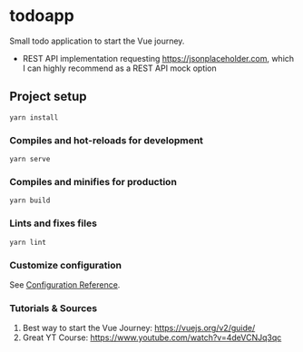 # todoapp
Small todo application to start the Vue journey.

- REST API implementation requesting https://jsonplaceholder.com, which I can highly recommend as a REST API mock option

## Project setup
```
yarn install
```

### Compiles and hot-reloads for development
```
yarn serve
```

### Compiles and minifies for production
```
yarn build
```

### Lints and fixes files
```
yarn lint
```

### Customize configuration
See [Configuration Reference](https://cli.vuejs.org/config/).

### Tutorials & Sources
1. Best way to start the Vue Journey: https://vuejs.org/v2/guide/
2. Great YT Course: https://www.youtube.com/watch?v=4deVCNJq3qc
